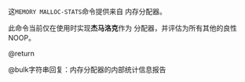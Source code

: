 这`MEMORY MALLOC-STATS`命令提供来自
内存分配器。

此命令当前仅在使用时实现**杰马洛克**作为
分配器，并评估为所有其他的良性 NOOP。

@return

@bulk字符串回复：内存分配器的内部统计信息报告
